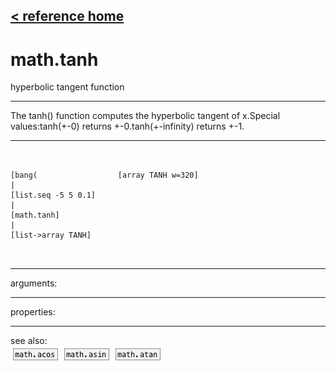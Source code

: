 [< reference home](ceammc_lib.html)
---

# math.tanh


hyperbolic tangent function

---

The tanh() function computes the hyperbolic tangent of x.Special values:tanh(+-0) returns +-0.tanh(+-infinity) returns +-1.<br>


---


```


[bang(                  [array TANH w=320]
|
[list.seq -5 5 0.1]
|
[math.tanh]
|
[list->array TANH]

            
```

---
arguments:


---
properties:


---
see also:<br>
[![math.acos](img/object_math.acos.png)](math.acos.html)
[![math.asin](img/object_math.asin.png)](math.asin.html)
[![math.atan](img/object_math.atan.png)](math.atan.html)
